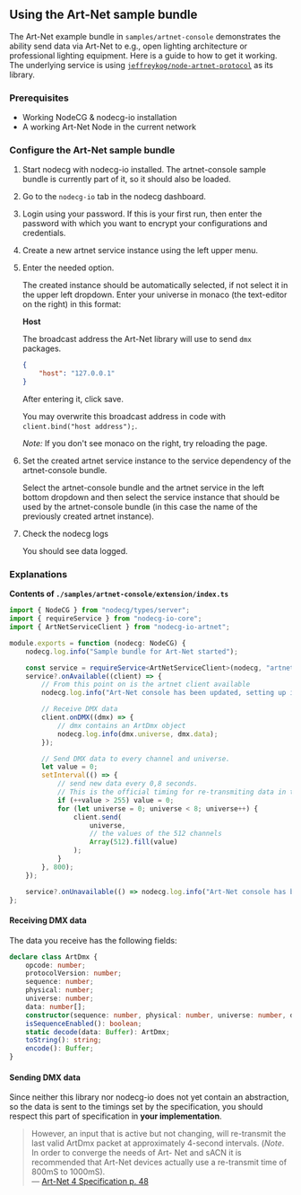 ## Using the Art-Net sample bundle

The Art-Net example bundle in `samples/artnet-console` demonstrates the ability send data via Art-Net to e.g., open lighting architecture or professional lighting equipment. Here is a guide to how to get it working. The underlying service is using [`jeffreykog/node-artnet-protocol`](https://github.com/jeffreykog/node-artnet-protocol) as its library.

### Prerequisites

-   Working NodeCG & nodecg-io installation
-   A working Art-Net Node in the current network

### Configure the Art-Net sample bundle

1. Start nodecg with nodecg-io installed. The artnet-console sample bundle is currently part of it, so it should also be loaded.

2. Go to the `nodecg-io` tab in the nodecg dashboard.

3. Login using your password. If this is your first run, then enter the password with which you want to encrypt your configurations and credentials.

4. Create a new artnet service instance using the left upper menu.

5. Enter the needed option.

    The created instance should be automatically selected, if not select it in the upper left dropdown. Enter your universe in monaco (the text-editor on the right) in this format:

    **Host**

    The broadcast address the Art-Net library will use to send `dmx` packages.

    ```json
    {
        "host": "127.0.0.1"
    }
    ```

    After entering it, click save.

    You may overwrite this broadcast address in code with `client.bind("host address");`.

    _Note:_ If you don't see monaco on the right, try reloading the page.

6. Set the created artnet service instance to the service dependency of the artnet-console bundle.

    Select the artnet-console bundle and the artnet service in the left bottom dropdown and then select the service instance that should be used by the artnet-console bundle (in this case the name of the previously created artnet instance).

7. Check the nodecg logs

    You should see data logged.

### Explanations

**Contents of `./samples/artnet-console/extension/index.ts`**

```ts
import { NodeCG } from "nodecg/types/server";
import { requireService } from "nodecg-io-core";
import { ArtNetServiceClient } from "nodecg-io-artnet";

module.exports = function (nodecg: NodeCG) {
    nodecg.log.info("Sample bundle for Art-Net started");

    const service = requireService<ArtNetServiceClient>(nodecg, "artnet");
    service?.onAvailable((client) => {
        // From this point on is the artnet client available
        nodecg.log.info("Art-Net console has been updated, setting up interval for sending test payloads.");

        // Receive DMX data
        client.onDMX((dmx) => {
            // dmx contains an ArtDmx object
            nodecg.log.info(dmx.universe, dmx.data);
        });

        // Send DMX data to every channel and universe.
        let value = 0;
        setInterval(() => {
            // send new data every 0,8 seconds.
            // This is the official timing for re-transmiting data in the artnet specifciation.
            if (++value > 255) value = 0;
            for (let universe = 0; universe < 8; universe++) {
                client.send(
                    universe,
                    // the values of the 512 channels
                    Array(512).fill(value)
                );
            }
        }, 800);
    });

    service?.onUnavailable(() => nodecg.log.info("Art-Net console has been unset."));
};
```

#### Receiving DMX data

The data you receive has the following fields:

```ts
declare class ArtDmx {
    opcode: number;
    protocolVersion: number;
    sequence: number;
    physical: number;
    universe: number;
    data: number[];
    constructor(sequence: number, physical: number, universe: number, data: number[]);
    isSequenceEnabled(): boolean;
    static decode(data: Buffer): ArtDmx;
    toString(): string;
    encode(): Buffer;
}
```

#### Sending DMX data

Since neither this library nor nodecg-io does not yet contain an abstraction, so the data is sent to the timings set by the specification, you should respect this part of specification in **your implementation**.

> However, an input that is active but not changing, will re-transmit the last valid ArtDmx
> packet at approximately 4-second intervals. (_Note_. In order to converge the needs of Art-
> Net and sACN it is recommended that Art-Net devices actually use a re-transmit time of
> 800mS to 1000mS).  
>  — [Art-Net 4 Specification p. 48](https://artisticlicence.com/WebSiteMaster/User%20Guides/art-net.pdf)
